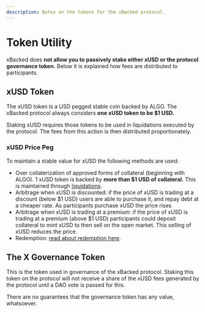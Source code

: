 ```yaml
---
description: Notes on the tokens for the xBacked protocol.
---
```


# Token Utility

xBacked does **not allow you to passively stake either xUSD or the protocol governance token.** Below it is explained how fees are distributed to participants.

## **xUSD Token**

The xUSD token is a USD pegged stable coin backed by ALGO. The xBacked protocol always considers **one xUSD token to be $1 USD.**

Staking xUSD requires those tokens to be used in liquidations executed by the protocol. The fees from this action is then distributed proportionately.

### xUSD Price Peg

To maintain a stable value for xUSD the following methods are used:

* Over collaterization of approved forms of collateral (beginning with ALGO). 1 xUSD token is backed by **more than $1 USD of collateral.** This is maintained through [liquidations](../product/liquidations/).
* Arbitrage when xUSD is discounted: if the price of xUSD is trading at a discount (below $1 USD) users are able to purchase it, and repay debt at a cheaper rate. As participants purchase xUSD the price rises
* Arbitrage when xUSD is trading at a premium: if the price of xUSD is trading at a premium (above $1 USD) participants could deposit collateral to mint xUSD to then sell on the open market. This selling of xUSD reduces the price.
* Redemption: [read about redemption here](../product/redemptions.md).

## The X Governance Token

This is the token used in governance of the xBacked protocol. Staking this token on the protocol will not receive a share of the xUSD fees generated by the protocol until a DAO vote is passed for this.

There are no guarantees that the governance token has any value, whatsoever.

